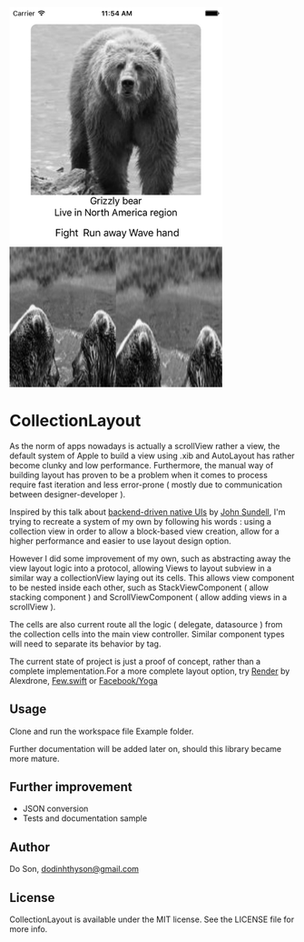 <img src="Image/screenshot.png" width="375">

# CollectionLayout

As the norm of apps nowadays is actually a scrollView rather a view, the default system of Apple to build a view using .xib and AutoLayout has rather become clunky and low performance. Furthermore, the manual way of building layout has proven to be a problem when it comes to process require fast iteration and less error-prone ( mostly due to communication between designer-developer ).

Inspired by this talk about [backend-driven native UIs](https://www.facebook.com/atscaleevents/videos/1708052886134475/) by [John Sundell](https://github.com/JohnSundell), I'm trying to recreate a system of my own by following his words : using a collection view in order to allow a block-based view creation, allow for a higher performance and easier to use layout design option.

However I did some improvement of my own, such as abstracting away the view layout logic into a protocol, allowing Views to layout subview in a similar way a collectionView laying out its cells. This allows view component to be nested inside each other, such as StackViewComponent ( allow stacking component ) and ScrollViewComponent ( allow adding views in a scrollView ).

The cells are also current route all the logic ( delegate, datasource ) from the collection cells into the main view controller. Similar component types will need to separate its behavior by tag.

The current state of project is just a proof of concept, rather than a complete implementation.For a more complete layout option, try [Render](https://github.com/alexdrone/Render) by Alexdrone, [Few.swift](https://github.com/joshaber/Few.swift) or [Facebook/Yoga](https://github.com/facebook/yoga)

## Usage

Clone and run the workspace file Example folder.

Further documentation will be added later on, should this library became more mature.

## Further improvement

 - JSON conversion
 - Tests and documentation sample

## Author

Do Son, dodinhthyson@gmail.com

## License

CollectionLayout is available under the MIT license. See the LICENSE file for more info.

